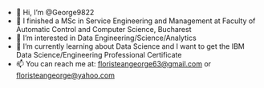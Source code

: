 - 👋 Hi, I’m @George9822
- 📕 I finished a MSc in Service Engineering and Management at Faculty of Automatic Control and Computer Science, Bucharest
- 👀 I’m interested in Data Engineering/Science/Analytics
- 🌱 I’m currently learning about Data Science and I want to get the IBM Data Science/Engineering Professional Certificate
- 📫 You can reach me at: floristeangeorge63@gmail.com or floristeangeorge@yahoo.com

<!---
George9822/George9822 is a ✨ special ✨ repository because its `README.md` (this file) appears on your GitHub profile.
You can click the Preview link to take a look at your changes.
--->
